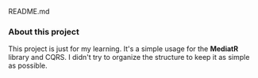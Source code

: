 README.md

### About this project

This project is just for my learning. It's a simple usage for the **MediatR** library and CQRS. 
I didn't try to organize the structure to keep it as simple as possible.